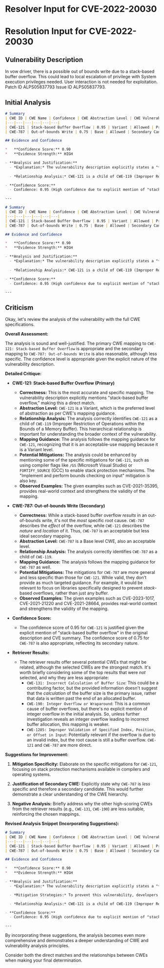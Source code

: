 # Resolver Input for CVE-2022-20030

# Resolution Input for CVE-2022-20030

## Vulnerability Description
In vow driver, there is a possible out of bounds write due to a stack-based buffer overflow. This could lead to local escalation of privilege with System execution privileges needed. User interaction is not needed for exploitation. Patch ID ALPS05837793 Issue ID ALPS05837793.

## Initial Analysis
```markdown
# Summary
| CWE ID | CWE Name | Confidence | CWE Abstraction Level | CWE Vulnerability Mapping Label | CWE-Vulnerability Mapping Notes |
|---|---|---|---|---|---|
| CWE-121 | Stack-based Buffer Overflow | 0.95 | Variant | Allowed | Primary CWE |
| CWE-787 | Out-of-bounds Write | 0.75 | Base | Allowed | Secondary Candidate |

## Evidence and Confidence

*   **Confidence Score:** 0.90
*   **Evidence Strength:** HIGH

- **Analysis and Justification:**  
  - *Explanation:* The vulnerability description explicitly states a "**stack-based buffer overflow**" as the root cause, leading to an "**out of bounds write**". This aligns directly with CWE-121 (Stack-based Buffer Overflow), which is a variant of buffer overflow vulnerabilities. The CVE Reference Links Content Summary confirms this by stating "Out-of-bounds write due to a stack-based buffer overflow in the vow driver." The impact is local escalation of privilege, which is a typical consequence of buffer overflows. While CWE-787 (Out-of-bounds Write) is also applicable, CWE-121 is more specific because it identifies the location of the overflow (stack).
  
  - *Relationship Analysis:* CWE-121 is a child of CWE-119 (Improper Restriction of Operations within the Bounds of a Memory Buffer), which is a more general class of buffer overflow vulnerabilities. CWE-121 is also a parent of more specific stack-based buffer overflow variants. CWE-787 (Out-of-bounds Write) is a related weakness, as the buffer overflow leads to writing outside the intended memory region.

- **Confidence Score:**  
  - Confidence: 0.95 (High confidence due to explicit mention of "stack-based buffer overflow" in the vulnerability description and CVE summary)

---
```
```markdown
# Summary
| CWE ID | CWE Name | Confidence | CWE Abstraction Level | CWE Vulnerability Mapping Label | CWE-Vulnerability Mapping Notes |
|---|---|---|---|---|---|
| CWE-121 | Stack-based Buffer Overflow | 0.95 | Variant | Allowed | Primary CWE |
| CWE-787 | Out-of-bounds Write | 0.75 | Base | Allowed | Secondary Candidate |

## Evidence and Confidence

*   **Confidence Score:** 0.90
*   **Evidence Strength:** HIGH

- **Analysis and Justification:**  
  - *Explanation:* The vulnerability description explicitly states a "**stack-based buffer overflow**" as the root cause, leading to an "**out of bounds write**". This aligns directly with CWE-121 (Stack-based Buffer Overflow), which is a variant of buffer overflow vulnerabilities. The CVE Reference Links Content Summary confirms this by stating "Out-of-bounds write due to a stack-based buffer overflow in the vow driver." The impact is local escalation of privilege, which is a typical consequence of buffer overflows. While CWE-787 (Out-of-bounds Write) is also applicable, CWE-121 is more specific because it identifies the location of the overflow (stack).
  
  - *Relationship Analysis:* CWE-121 is a child of CWE-119 (Improper Restriction of Operations within the Bounds of a Memory Buffer), which is a more general class of buffer overflow vulnerabilities. CWE-121 is also a parent of more specific stack-based buffer overflow variants. CWE-787 (Out-of-bounds Write) is a related weakness, as the buffer overflow leads to writing outside the intended memory region.

- **Confidence Score:**  
  - Confidence: 0.95 (High confidence due to explicit mention of "stack-based buffer overflow" in the vulnerability description and CVE summary)

---
```

## Criticism
Okay, let's review the analysis of the vulnerability with the full CWE specifications.

**Overall Assessment:**

The analysis is sound and well-justified.  The primary CWE mapping to `CWE-121: Stack-based Buffer Overflow` is appropriate and the secondary mapping to `CWE-787: Out-of-bounds Write` is also reasonable, although less specific.  The confidence level is appropriate given the explicit nature of the vulnerability description.

**Detailed Critique:**

*   **CWE-121: Stack-based Buffer Overflow (Primary)**

    *   **Correctness:** This is the most accurate and specific mapping.  The vulnerability description explicitly mentions "stack-based buffer overflow," making this a direct match.
    *   **Abstraction Level:** `CWE-121` is a Variant, which is the preferred level of abstraction as per CWE's mapping guidance.
    *   **Relationship Analysis:** The analysis correctly identifies `CWE-121` as a child of `CWE-119` (Improper Restriction of Operations within the Bounds of a Memory Buffer).  This hierarchical relationship is important for understanding the broader context of the vulnerability.
    *   **Mapping Guidance:**  The analysis follows the mapping guidance for `CWE-121`, recognizing that it is an acceptable-use mapping because it is a Variant level.
    *   **Potential Mitigations:** The analysis could be enhanced by mentioning some of the specific mitigations for `CWE-121`, such as using compiler flags like `/GS` (Microsoft Visual Studio) or `FORTIFY_SOURCE` (GCC) to enable stack protection mechanisms. The "Implement and perform bounds checking on input" mitigation is also key.
    *   **Observed Examples:** The given examples such as CVE-2021-35395, provides real-world context and strengthens the validity of the mapping.

*   **CWE-787: Out-of-bounds Write (Secondary)**

    *   **Correctness:** While a stack-based buffer overflow *results* in an out-of-bounds write, it's not the *most* specific root cause. `CWE-787` describes the *effect* of the overflow, while `CWE-121` describes the *nature* and *location* of it. Thus, `CWE-787` is an acceptable but less ideal secondary mapping.
    *   **Abstraction Level:** `CWE-787` is a Base level CWE, also an acceptable level.
    *   **Relationship Analysis:** The analysis correctly identifies `CWE-787` as a child of `CWE-119`.
    *   **Mapping Guidance:**  The analysis follows the mapping guidance for `CWE-787` as well.
    *   **Potential Mitigations:** The mitigations for `CWE-787` are more general and less specific than those for `CWE-121`. While valid, they don't provide as much targeted guidance. For example, it would be relevant to focus on libraries specifically designed to prevent *stack*-based overflows, rather than just any buffer.
    *   **Observed Examples:** The given examples such as CVE-2023-1017, CVE-2021-21220 and CVE-2021-28664, provides real-world context and strengthens the validity of the mapping.

*   **Confidence Score:**

    *   The confidence score of 0.95 for `CWE-121` is justified given the explicit mention of "stack-based buffer overflow" in the original description and CVE summary. The confidence score of 0.75 for `CWE-787` is also appropriate, reflecting its secondary nature.

*   **Retriever Results:**

    *   The retriever results offer several potential CWEs that might be related, although the selected CWEs are the strongest match. It's worth briefly considering some of the top results that were *not* selected, and why they are less appropriate:
        *   `CWE-131: Incorrect Calculation of Buffer Size`: This could be a contributing factor, but the provided information doesn't suggest that the *calculation* of the buffer size is the primary issue, rather that data is written past the end of an allocated buffer.
        *   `CWE-190: Integer Overflow or Wraparound`: This is a common cause of buffer overflows, but there's no explicit mention of integer overflow in the initial analysis. So, unless further investigation reveals an integer overflow leading to incorrect buffer allocation, this mapping is weaker.
        *   `CWE-1285: Improper Validation of Specified Index, Position, or Offset in Input`: Potentially relevant if the overflow is due to an invalid index, but the root cause is still a buffer overflow. `CWE-121` and `CWE-787` are more direct.

**Suggestions for Improvement:**

1.  **Mitigation Specificity:** Elaborate on the specific mitigations for `CWE-121`, focusing on stack protection mechanisms available in compilers and operating systems.

2.  **Justification of Secondary CWE:** Explicitly state why `CWE-787` is *less* specific and therefore a secondary candidate. This would further demonstrate a clear understanding of the CWE hierarchy.

3.  **Negative Analysis:** Briefly address why the other high-scoring CWEs from the retriever results (e.g., `CWE-131`, `CWE-190`) are less suitable, reinforcing the chosen mappings.

**Revised Analysis Snippet (Incorporating Suggestions):**

```markdown
# Summary
| CWE ID | CWE Name | Confidence | CWE Abstraction Level | CWE Vulnerability Mapping Label | CWE-Vulnerability Mapping Notes |
|---|---|---|---|---|---|
| CWE-121 | Stack-based Buffer Overflow | 0.95 | Variant | Allowed | Primary CWE |
| CWE-787 | Out-of-bounds Write | 0.75 | Base | Allowed | Secondary Candidate |

## Evidence and Confidence

*   **Confidence Score:** 0.90
*   **Evidence Strength:** HIGH

- **Analysis and Justification:**  
  - *Explanation:* The vulnerability description explicitly states a "**stack-based buffer overflow**" as the root cause, leading to an "**out of bounds write**". This aligns directly with CWE-121 (Stack-based Buffer Overflow), which is a variant of buffer overflow vulnerabilities. The CVE Reference Links Content Summary confirms this by stating "Out-of-bounds write due to a stack-based buffer overflow in the vow driver." The impact is local escalation of privilege, which is a typical consequence of buffer overflows. While CWE-787 (Out-of-bounds Write) is also applicable as the overflow results in writing outside of the buffer, CWE-121 is more specific because it identifies the location of the overflow (stack), making it the more accurate primary mapping. Other potential candidates such as CWE-131 and CWE-190 are less applicable as the available information doesn't suggest a miscalculation of buffer size or integer overflow issues as primary root causes.

  - *Mitigation Strategies:* To prevent this vulnerability, developers should implement robust bounds checking on input to ensure that data written to the stack does not exceed the allocated buffer size. Using safer string handling functions (e.g., `strncpy` instead of `strcpy`) can also mitigate the risk. Compiler-level protections like stack canaries (e.g., enabled by the `/GS` flag in Microsoft Visual Studio or `FORTIFY_SOURCE` in GCC) provide a defense-in-depth approach to detect and prevent stack overflows at runtime.

  - *Relationship Analysis:* CWE-121 is a child of CWE-119 (Improper Restriction of Operations within the Bounds of a Memory Buffer), which is a more general class of buffer overflow vulnerabilities. CWE-121 is also a parent of more specific stack-based buffer overflow variants. CWE-787 (Out-of-bounds Write) is a related weakness, as the buffer overflow leads to writing outside the intended memory region.

- **Confidence Score:**  
  - Confidence: 0.95 (High confidence due to explicit mention of "stack-based buffer overflow" in the vulnerability description and CVE summary)

---
```

By incorporating these suggestions, the analysis becomes even more comprehensive and demonstrates a deeper understanding of CWE and vulnerability analysis principles.

Consider both the direct matches and the relationships between CWEs
when making your final determination.
        